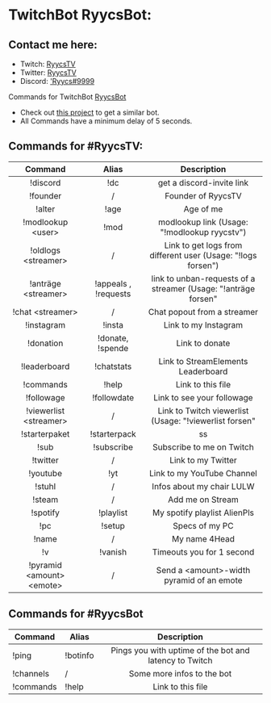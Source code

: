 # TwitchBot RyycsBot:

## Contact me here:
* Twitch: [RyycsTV](https://www.twitch.tv/ryycstv)
* Twitter: [RyycsTV](https://twitter.com/ryycstv)
* Discord: ['Ryycs#9999](discord.com/users/444940928797638676)

Commands for TwitchBot [RyycsBot](https://www.twitch.tv/ryycsbot)

* Check out [this project](https://github.com/Ryycs/BotCommands) to get a  similar bot.
* All Commands have a minimum delay of 5 seconds.

## Commands for #RyycsTV:

| Command  | Alias  | Description  |
|:-----------:|:-----------:|:------------:|
|!discord     |!dc     |get a discord-invite link |
|!founder     |/      |Founder of RyycsTV |
|!alter   |!age     |Age of me      |
|!modlookup \<user>  |!mod <user> |modlookup link (Usage: "!modlookup ryycstv") |
|!oldlogs \<streamer> |/      |Link to get logs from different user (Usage: "!logs forsen") |
|!anträge \<streamer>     |!appeals <streamer>, !requests <streamer>    |link to unban-requests of a streamer (Usage: "!anträge forsen"|
|!chat \<streamer>|/  |Chat popout from a streamer|
|!instagram    |!insta  |Link to my Instagram|
|!donation    |!donate, !spende  |Link to donate|
|!leaderboard  |!chatstats  |Link to StreamElements Leaderboard|
|!commands  |!help  |Link to this file|
|!followage  |!followdate  |Link to see your followage|
|!viewerlist \<streamer> |/  |Link to Twitch viewerlist (Usage: "!viewerlist forsen"|
|!starterpaket  |!starterpack  |ss|
|!sub  |!subscribe  |Subscribe to me on Twitch|
|!twitter  |/  |Link to my Twitter|
|!youtube  |!yt  |Link to my YouTube Channel|
|!stuhl  |/  |Infos about my chair LULW|
|!steam  |/  |Add me on Stream|
|!spotify  |!playlist  |My spotify playlist AlienPls|
|!pc  |!setup  |Specs of my PC|
|!name|/|My name 4Head|
|!v|!vanish|Timeouts you for 1 second|
|!pyramid \<amount> \<emote> |/|Send a \<amount>-width pyramid of an emote|

## Commands for #RyycsBot

| Command |Alias| Description |
|----------|-----|:-----------:|
|!ping |!botinfo|Pings you with uptime of the bot and latency to Twitch|
|!channels |/|Some more infos to the bot  |
|!commands  |!help  |Link to this file|
